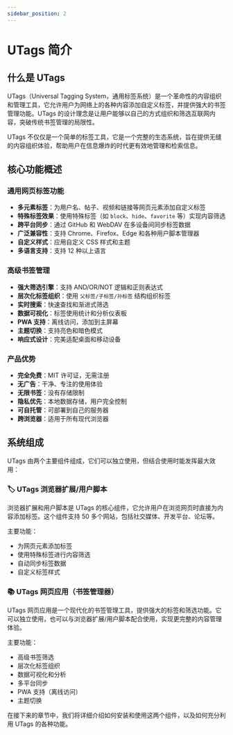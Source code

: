 ```yaml
---
sidebar_position: 2
---
```


# UTags 简介

## 什么是 UTags

UTags（Universal Tagging System，通用标签系统）是一个革命性的内容组织和管理工具，它允许用户为网络上的各种内容添加自定义标签，并提供强大的书签管理功能。UTags 的设计理念是让用户能够以自己的方式组织和筛选互联网内容，突破传统书签管理的局限性。

UTags 不仅仅是一个简单的标签工具，它是一个完整的生态系统，旨在提供无缝的内容组织体验，帮助用户在信息爆炸的时代更有效地管理和检索信息。

## 核心功能概述

### 通用网页标签功能

- **多元素标签**：为用户名、帖子、视频和链接等网页元素添加自定义标签
- **特殊标签效果**：使用特殊标签（如 `block`、`hide`、`favorite` 等）实现内容筛选
- **跨平台同步**：通过 GitHub 和 WebDAV 在多设备间同步标签数据
- **广泛兼容性**：支持 Chrome、Firefox、Edge 和各种用户脚本管理器
- **自定义样式**：应用自定义 CSS 样式和主题
- **多语言支持**：支持 12 种以上语言
<!-- - **触屏支持**：在移动设备上也能流畅使用 -->

### 高级书签管理

- **强大筛选引擎**：支持 AND/OR/NOT 逻辑和正则表达式
- **层次化标签组织**：使用 `父标签/子标签/孙标签` 结构组织标签
- **实时搜索**：快速查找和渐进式筛选
- **数据可视化**：标签使用统计和分析仪表板
- **PWA 支持**：离线访问，添加到主屏幕
- **主题切换**：支持亮色和暗色模式
- **响应式设计**：完美适配桌面和移动设备

### 产品优势

- **完全免费**：MIT 许可证，无需注册
- **无广告**：干净、专注的使用体验
- **无限书签**：没有存储限制
- **隐私优先**：本地数据存储，用户完全控制
- **可自托管**：可部署到自己的服务器
- **跨浏览器**：适用于所有现代浏览器

## 系统组成

UTags 由两个主要组件组成，它们可以独立使用，但结合使用时能发挥最大效用：

### 🏷️ UTags 浏览器扩展/用户脚本

浏览器扩展和用户脚本是 UTags 的核心组件，它允许用户在浏览网页时直接为内容添加标签。这个组件支持 50 多个网站，包括社交媒体、开发平台、论坛等。

主要功能：

- 为网页元素添加标签
- 使用特殊标签进行内容筛选
- 自动同步标签数据
- 自定义标签样式

### 📚 UTags 网页应用（书签管理器）

UTags 网页应用是一个现代化的书签管理工具，提供强大的标签和筛选功能。它可以独立使用，也可以与浏览器扩展/用户脚本配合使用，实现更完整的内容管理体验。

主要功能：

- 高级书签筛选
- 层次化标签组织
- 数据可视化和分析
- 多平台同步
- PWA 支持（离线访问）
- 主题切换

在接下来的章节中，我们将详细介绍如何安装和使用这两个组件，以及如何充分利用 UTags 的各种功能。

